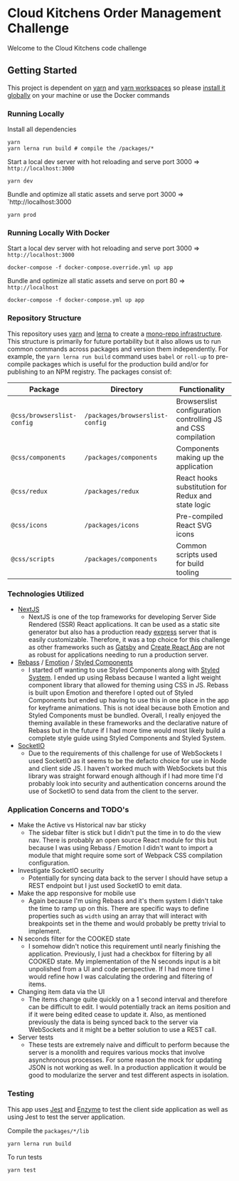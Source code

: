 # Cloud Kitchens Order Management Challenge

Welcome to the Cloud Kitchens code challenge

## Getting Started

This project is dependent on [yarn](https://yarnpkg.com/) and [yarn workspaces](https://classic.yarnpkg.com/en/docs/workspaces/) so please [install it globally](https://classic.yarnpkg.com/en/docs/install/#mac-stable) on your machine or use the Docker commands

### Running Locally
Install all dependencies
```
yarn
yarn lerna run build # compile the /packages/*
```

Start a local dev server with hot reloading and serve port 3000 => `http://localhost:3000`
```
yarn dev
```

Bundle and optimize all static assets and serve port 3000 => `http://localhost:3000
```
yarn prod
```

### Running Locally With Docker
Start a local dev server with hot reloading and serve port 3000 => `http://localhost:3000`
```
docker-compose -f docker-compose.override.yml up app
```

Bundle and optimize all static assets and serve on port 80 => `http://localhost`
```
docker-compose -f docker-compose.yml up app
```

### Repository Structure
This repository uses [yarn](https://yarnpkg.com/) and [lerna](https://github.com/lerna/lerna) to create a [mono-repo infrastructure](https://github.com/babel/babel/blob/master/packages/README.md). This structure is primarily for future portability but it also allows us to run common commands across packages and version them independently. For example, the `yarn lerna run build` command uses `babel` or `roll-up` to pre-compile packages which is useful for the production build and/or for publishing to an NPM registry. The packages consist of:

| Package | Directory | Functionality |
|--------|-------|-------|
| `@css/browserslist-config` | `/packages/browserslist-config` | Browserslist configuration controlling JS and CSS compilation |
| `@css/components` | `/packages/components` | Components making up the application |
| `@css/redux` | `/packages/redux` | React hooks substitution for Redux and state logic |
| `@css/icons` | `/packages/icons` | Pre-compiled React SVG icons |
| `@css/scripts` | `/packages/components` | Common scripts used for build tooling |

### Technologies Utilized
- [NextJS](https://nextjs.org/)
  - NextJS is one of the top frameworks for developing Server Side Rendered (SSR) React applications. It can be used as a static site generator but also has a production ready [express](https://expressjs.com/) server that is easily customizable. Therefore, it was a top choice for this challenge as other frameworks such as [Gatsby](https://www.gatsbyjs.org/) and [Create React App](https://create-react-app.dev/) are not as robust for applications needing to run a production server.
- [Rebass](https://rebassjs.org/) / [Emotion](https://emotion.sh/docs/introduction) / [Styled Components](https://styled-components.com/)
  - I started off wanting to use Styled Components along with [Styled System](https://styled-system.com/). I ended up using Rebass because I wanted a light weight component library that allowed for theming using CSS in JS. Rebass is built upon Emotion and therefore I opted out of Styled Components but ended up having to use this in one place in the app for keyframe animations. This is not ideal because both Emotion and Styled Components must be bundled. Overall, I really enjoyed the theming available in these frameworks and the declarative nature of Rebass but in the future if I had more time would most likely build a complete style guide using Styled Components and Styled System.
- [SocketIO](https://socket.io/)
  - Due to the requirements of this challenge for use of WebSockets I used SocketIO as it seems to be the defacto choice for use in Node and client side JS. I haven't worked much with WebSockets but this library was straight forward enough although if I had more time I'd probably look into security and authentication concerns around the use of SocketIO to send data from the client to the server.

### Application Concerns and TODO's
- Make the Active vs Historical nav bar sticky
  - The sidebar filter is stick but I didn't put the time in to do the view nav. There is probably an open source React module for this but because I was using Rebass / Emotion I didn't want to import a module that might require some sort of Webpack CSS compilation configuration.
- Investigate SocketIO security
  - Potentially for syncing data back to the server I should have setup a REST endpoint but I just used SocketIO to emit data.
- Make the app responsive for mobile use
  - Again because I'm using Rebass and it's them system I didn't take the time to ramp up on this. There are specific ways to define properties such as `width` using an array that will interact with breakpoints set in the theme and would probably be pretty trivial to implement.
- N seconds filter for the COOKED state
  - I somehow didn't notice this requirement until nearly finishing the application. Previously, I just had a checkbox for filtering by all COOKED state. My implementation of the N seconds input is a bit unpolished from a UI and code perspective. If I had more time I would refine how I was calculating the ordering and filtering of items.
- Changing item data via the UI
  - The items change quite quickly on a 1 second interval and therefore can be difficult to edit. I would potentially track an items position and if it were being edited cease to update it. Also, as mentioned previously the data is being synced back to the server via WebSockets and it might be a better solution to use a REST call.
- Server tests
  - These tests are extremely naive and difficult to perform because the server is a monolith and requires various mocks that involve asynchronous processes. For some reason the mock for updating JSON is not working as well. In a production application it would be good to modularize the server and test different aspects in isolation.

### Testing
This app uses [Jest](https://jestjs.io/) and [Enzyme](https://airbnb.io/enzyme/) to test the client side application as well as using Jest to test the server application.

Compile the `packages/*/lib`
```
yarn lerna run build
```

To run tests
```
yarn test
```


